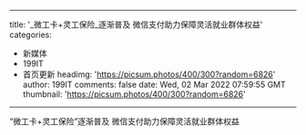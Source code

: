 
---
title: '_微工卡+灵工保险_逐渐普及 微信支付助力保障灵活就业群体权益'
categories: 
 - 新媒体
 - 199IT
 - 首页更新
headimg: 'https://picsum.photos/400/300?random=6826'
author: 199IT
comments: false
date: Wed, 02 Mar 2022 07:59:55 GMT
thumbnail: 'https://picsum.photos/400/300?random=6826'
---

<div>   
“微工卡+灵工保险”逐渐普及 微信支付助力保障灵活就业群体权益  
</div>
            